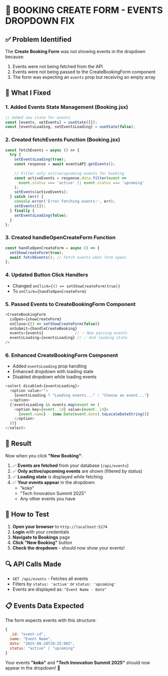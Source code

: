 # 🎯 BOOKING CREATE FORM - EVENTS DROPDOWN FIX

## ✅ Problem Identified
The **Create Booking Form** was not showing events in the dropdown because:
1. Events were not being fetched from the API
2. Events were not being passed to the CreateBookingForm component
3. The form was expecting an `events` prop but receiving an empty array

## 🔧 What I Fixed

### 1. **Added Events State Management (Booking.jsx)**
```javascript
// Added new state for events
const [events, setEvents] = useState([]);
const [eventsLoading, setEventsLoading] = useState(false);
```

### 2. **Created fetchEvents Function (Booking.jsx)**
```javascript
const fetchEvents = async () => {
  try {
    setEventsLoading(true);
    const response = await eventsAPI.getEvents();
    
    // Filter only active/upcoming events for booking
    const activeEvents = response.data.filter(event => 
      event.status === 'active' || event.status === 'upcoming'
    );
    setEvents(activeEvents);
  } catch (err) {
    console.error('Error fetching events:', err);
    setEvents([]);
  } finally {
    setEventsLoading(false);
  }
};
```

### 3. **Created handleOpenCreateForm Function**
```javascript
const handleOpenCreateForm = async () => {
  setShowCreateForm(true);
  await fetchEvents(); // Fetch events when form opens
};
```

### 4. **Updated Button Click Handlers**
- Changed `onClick={() => setShowCreateForm(true)}` 
- To `onClick={handleOpenCreateForm}`

### 5. **Passed Events to CreateBookingForm Component**
```javascript
<CreateBookingForm
  isOpen={showCreateForm}
  onClose={() => setShowCreateForm(false)}
  onSubmit={handleCreateBooking}
  events={events}              // ✅ Now passing events
  eventsLoading={eventsLoading} // ✅ And loading state
/>
```

### 6. **Enhanced CreateBookingForm Component**
- Added `eventsLoading` prop handling
- Enhanced dropdown with loading state
- Disabled dropdown while loading events

```javascript
<select disabled={eventsLoading}>
  <option value="">
    {eventsLoading ? "Loading events..." : "Choose an event..."}
  </option>
  {!eventsLoading && events.map(event => (
    <option key={event._id} value={event._id}>
      {event.name} - {new Date(event.date).toLocaleDateString()}
    </option>
  ))}
</select>
```

## 🎯 Result

Now when you click **"New Booking"**:

1. ✅ **Events are fetched** from your database (`/api/events`)
2. ✅ **Only active/upcoming events** are shown (filtered by status)
3. ✅ **Loading state** is displayed while fetching
4. ✅ **Your events appear** in the dropdown:
   - "koko" 
   - "Tech Innovation Summit 2025"
   - Any other events you have

## 🧪 How to Test

1. **Open your browser** to `http://localhost:5174`
2. **Login** with your credentials
3. **Navigate to Bookings** page
4. **Click "New Booking"** button
5. **Check the dropdown** - should now show your events!

## 🔍 API Calls Made

- `GET /api/events` - Fetches all events
- Filters by `status: 'active'` or `status: 'upcoming'`
- Events are displayed as: `"Event Name - Date"`

## 📋 Events Data Expected

The form expects events with this structure:
```javascript
{
  _id: "event-id",
  name: "Event Name", 
  date: "2025-08-28T20:25:00Z",
  status: "active" | "upcoming"
}
```

Your events **"koko"** and **"Tech Innovation Summit 2025"** should now appear in the dropdown! 🎉
